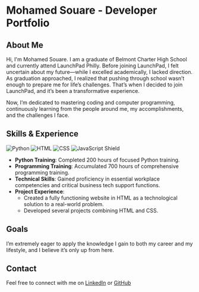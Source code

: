 # Mohamed Souare - Developer Portfolio

## About Me

Hi, I'm Mohamed Souare. I am a graduate of Belmont Charter High School and currently attend LaunchPad Philly. Before joining LaunchPad, I felt uncertain about my future—while I excelled academically, I lacked direction. As graduation approached, I realized that pushing through school wasn’t enough to prepare me for life’s challenges. That’s when I decided to join LaunchPad, and it’s been a transformative experience. 

Now, I’m dedicated to mastering coding and computer programming, continuously learning from the people around me, my accomplishments, and the challenges I face.

## Skills & Experience

![Python](https://img.shields.io/badge/Python-3776AB?style=for-the-badge&logo=python&logoColor=white)
![HTML](https://img.shields.io/badge/HTML-E34F26?style=for-the-badge&logo=html5&logoColor=white)
![CSS](https://img.shields.io/badge/CSS-1572B6?style=for-the-badge&logo=css3&logoColor=white)
![JavaScript Shield](https://img.shields.io/badge/JavaScript-F7DF1E?style=for-the-badge&logo=javascript&logoColor=black)


- **Python Training**: Completed 200 hours of focused Python training.
- **Programming Training**: Accumulated 700 hours of comprehensive programming training.
- **Technical Skills**: Gained proficiency in essential workplace competencies and critical business tech support functions.
- **Project Experience**:
  - Created a fully functioning website in HTML as a technological solution to a real-world problem.
  - Developed several projects combining HTML and CSS.

## Goals

I’m extremely eager to apply the knowledge I gain to both my career and my lifestyle, and I believe it’s only up from here.

## Contact

Feel free to connect with me on [LinkedIn](https://www.linkedin.com/in/mohamed-souare-8a61a2259/) or [GitHub](https://github.com/MO-fr)

